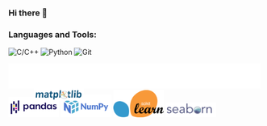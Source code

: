 ### Hi there 👋

<!--
**Arnavsmayan/Arnavsmayan** is a ✨ _special_ ✨ repository because its `README.md` (this file) appears on your GitHub profile.

Here are some ideas to get you started:

- 🔭 I’m currently working on ...
- 🌱 I’m currently learning ...
- 👯 I’m looking to collaborate on ...
- 🤔 I’m looking for help with ...
- 💬 Ask me about ...
- 📫 How to reach me: ...
- 😄 Pronouns: ...
- ⚡ Fun fact: ...
-->

<h3 align="left">Languages and Tools:</h3>

![C/C++](https://img.shields.io/badge/C/C++-F05032?style=for-the-badge&logo=C&logoColor=black&color=F0DB4F&textColor=white)
![Python](https://img.shields.io/badge/Python-F05032?style=for-the-badge&logo=python&logoColor=white&color=blue)
![Git](https://img.shields.io/badge/Git-F05032?style=for-the-badge&logo=git&logoColor=white)

<div style="position: relative;">
<img src="images/white.png" alt="White Background"  height="50" width="500">
<img src="images/matplotlib.svg" alt="Matplotlib" width="100" style="position: absolute; top: 50px; left: 50px;">
<img src="images/Pandas_logo.png" alt="Matplotlib" width="100">
<img src="images/numpy.png" alt="Matplotlib" width="100">
<img src="images/scikit learn.png" alt="scikit learn" width="100" >
<img src="images/seaborn.png" alt="seaborn" width="100">
</div>

